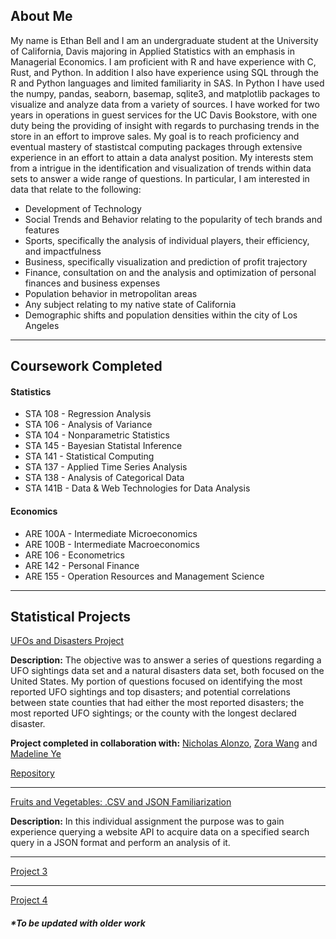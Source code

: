 
## About Me

My name is Ethan Bell and I am an undergraduate student at the University of California, Davis majoring in Applied Statistics with an emphasis in Managerial Economics. I am proficient with R and have experience with C, Rust, and Python. In addition I also have experience using SQL through the R and Python languages and limited familiarity in SAS. In Python I have used the numpy, pandas, seaborn, basemap, sqlite3, and matplotlib packages to visualize and analyze data from a variety of sources. I have worked for two years in operations in guest services for the UC Davis Bookstore, with one duty being the providing of insight with regards to purchasing trends in the store in an effort to improve sales. My goal is to reach proficiency and eventual mastery of stastistcal computing packages through extensive experience in an effort to attain a data analyst position. My interests stem from a intrigue in the identification and visualization of trends within data sets to answer a wide range of questions. In particular, I am interested in data that relate to the following:

* Development of Technology
* Social Trends and Behavior relating to the popularity of tech brands and features
* Sports, specifically the analysis of individual players, their efficiency, and impactfulness
* Business, specifically visualization and prediction of profit trajectory
* Finance, consultation on and the analysis and optimization of personal finances and business expenses 
* Population behavior in metropolitan areas
* Any subject relating to my native state of California
* Demographic shifts and population densities within the city of Los Angeles

* * *
## Coursework Completed

#### Statistics
* STA 108 - Regression Analysis
* STA 106 - Analysis of Variance
* STA 104 - Nonparametric Statistics
* STA 145 - Bayesian Statistal Inference
* STA 141 - Statistical Computing
* STA 137 - Applied Time Series Analysis
* STA 138 - Analysis of Categorical Data
* STA 141B - Data & Web Technologies for Data Analysis

#### Economics
* ARE 100A - Intermediate Microeconomics
* ARE 100B - Intermediate Macroeconomics
* ARE 106 - Econometrics
* ARE 142 - Personal Finance
* ARE 155 - Operation Resources and Management Science

* * *
## Statistical Projects


[UFOs and Disasters Project](https://eabell94.github.io/EAB%2BSecond%2BAnalysis.html)

<b>Description:</b> The objective was to answer a series of questions regarding a UFO sightings data set and a natural disasters data set, both focused on the United States. My portion of questions focused on identifying the most reported UFO sightings and top disasters; and potential correlations between state counties that had either the most reported disasters; the most reported UFO sightings; or the county with the longest declared disaster.

<b>Project completed in collaboration with:</b> [Nicholas Alonzo](https://nicholas-alonzo.github.io/), [Zora Wang](https://zora2028.github.io/) and [Madeline Ye](https://mmadet.github.io/)

[Repository](https://nicholas-alonzo.github.io/Projects/UCD%20Projects/Data%20and%20Web%20Technologies/datawebtech.html)
* * *
[Fruits and Vegetables: .CSV and JSON Familiarization](https://eabell94.github.io/assignment4.html)

<b>Description:</b> In this individual assignment the purpose was to gain experience querying a website API to acquire data on a specified search query in a JSON format and perform an analysis of it.
* * *
[Project 3](link3)
* * *
[Project 4](link4)

##### *To be updated with older work

